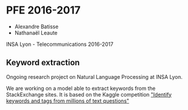 # PFE 2016-2017

- Alexandre Batisse
- Nathanaël Leaute

INSA Lyon - Telecommunications 2016-2017

## Keyword extraction

Ongoing research project on Natural Language Processing at INSA Lyon.

We are working on a model able to extract keywords from the StackExchange sites.
It is based on the Kaggle competition ["Identify keywords and tags from millions of text questions"](https://www.kaggle.com/c/facebook-recruiting-iii-keyword-extraction)
